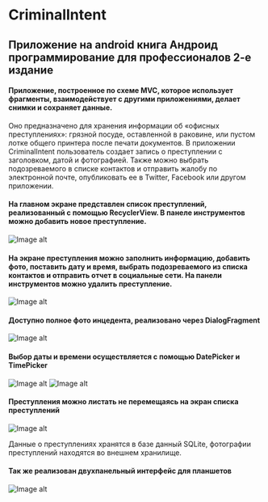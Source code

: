 # CriminalIntent
## Приложение на android книга Андроид программирование для профессионалов 2-е издание
#### Приложение, построенное по схеме MVC, которое использует фрагменты, взаимодействует с другими приложениями, делает снимки и сохраняет данные.
Оно предназначено для хранения информации об «офисных преступлениях»: грязной посуде, оставленной в раковине, или пустом лотке общего принтера после печати документов.
В приложении CriminalIntent пользователь создает запись о преступлении с заголовком, датой и фотографией. Также можно выбрать подозреваемого в списке контактов и отправить жалобу по электронной почте, опубликовать ее в Twitter, Facebook или другом приложении.

#### На главном экране представлен список преступлений, реализованный с помощью RecyclerView. В панеле инструментов можно добавить новое преступление.

![Image alt](https://github.com/TishkevichLeonid/CriminalIntent/raw/master/screenshots/RecyclerView1.jpg)

#### На экране преступления можно заполнить информацию, добавить фото, поставить дату и время, выбрать подозреваемого из списка контактов и отправить отчет в социальные сети. На панели инструментов можно удалить преступление.

![Image alt](https://github.com/TishkevichLeonid/CriminalIntent/raw/master/screenshots/Crime.jpg)

#### Доступно полное фото инцедента, реализовано через DialogFragment

![Image alt](https://github.com/TishkevichLeonid/CriminalIntent/raw/master/screenshots/ImageDialog.jpg)

#### Выбор даты и времени осуществляется с помощью DatePicker и TimePicker

![Image alt](https://github.com/TishkevichLeonid/CriminalIntent/raw/master/screenshots/DatePicker.jpg) ![Image alt](https://github.com/TishkevichLeonid/CriminalIntent/raw/master/screenshots/TimePicker.jpg)

#### Преступления можно листать не перемещаясь на экран списка преступлений

![Image alt](https://github.com/TishkevichLeonid/CriminalIntent/raw/master/screenshots/ViewPager.png)

Данные о преступлениях хранятся в базе данный SQLite, фотографии преступлений находятся во внешнем хранилище.

#### Так же реализован двухпанельный интерфейс для планшетов

![Image alt](https://github.com/TishkevichLeonid/CriminalIntent/raw/master/screenshots/Tablet.png)
